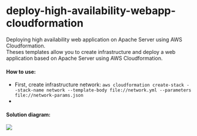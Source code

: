 # deploy-high-availability-webapp-cloudformation
Deploying high availability web application on Apache Server using AWS Cloudformation.
<br/>
Theses templates allow you to create infrastructure and deploy a web application based on Apache Server using AWS Cloudformation.
<br/>
<h4>How to use:</h4>
<ul>
  <li>First, create infrastructure network: <code>aws cloudformation create-stack --stack-name network --template-body file://network.yml --parameters file://network-params.json</code></li>
  <li></li>  
 </ul>
<h4>Solution diagram:</h4>
<img src="https://github.com/Waelson/deploy-high-availability-webapp-cloudformation/blob/master/diagram.png">
